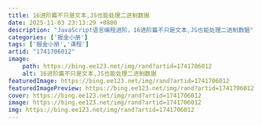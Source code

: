 ```yaml
---
title: 16进阶篇不只是文本,JS也能处理二进制数据
date: 2025-11-03 23:13:29 +0800
description: "JavaScript语言编程进阶，16进阶篇不只是文本,JS也能处理二进制数据"
categories: ['掘金小册']
tags: ['掘金小册','课程']
artid: "1741706012"
image:
    path: https://bing.ee123.net/img/rand?artid=1741706012
    alt: 16进阶篇不只是文本,JS也能处理二进制数据
featuredImage: https://bing.ee123.net/img/rand?artid=1741706012
featuredImagePreview: https://bing.ee123.net/img/rand?artid=1741706012
cover: https://bing.ee123.net/img/rand?artid=1741706012
image: https://bing.ee123.net/img/rand?artid=1741706012
img: https://bing.ee123.net/img/rand?artid=1741706012
---
```



